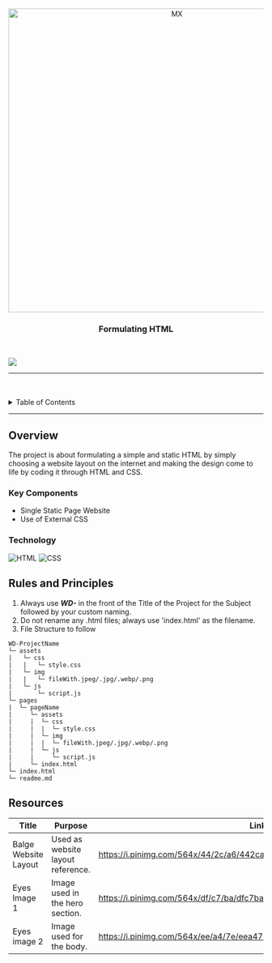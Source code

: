 <a name="readme-top">

<br/>

<br />
<div align="center">
  <a href="https://github.com/izgwein/">
  <!-- TODO: If you want to add logo or banner you can add it here -->
    <img src="https://i.pinimg.com/564x/04/f5/97/04f597cd7269bf866aa710dfc902658c.jpg" alt="MX" width="650" height="600">
  </a>
<!-- TODO: Change Title to the name of the title of your Project -->
  <h3 align="center">Formulating HTML</h3>
</div>
<!-- TODO: Make a short description -->


<br />

<!-- TODO: Change the zyx-0314 into your github username  -->
<!-- TODO: Change the WD-Template-Project into the same name of your folder -->
![](https://visit-counter.vercel.app/counter.png?page=izgwein/WD-HTML-GEV)

---

<br />
<br />

<!-- TODO: If you want to add more layers for your readme -->
<details>
  <summary>Table of Contents</summary>
  <ol>
    <li>
      <a href="#overview">Overview</a>
      <ol>
        <li>
          <a href="#key-components">Key Components</a>
        </li>
        <li>
          <a href="#technology">Technology</a>
        </li>
      </ol>
    </li>
    <li>
      <a href="#rules-and-principles">Rules and Principles</a>
    </li>
    <li>
      <a href="#resources">Resources</a>
    </li>
  </ol>
</details>

---

## Overview

<!-- TODO: To be changed -->
<!-- The following are just sample -->
The project is about formulating a simple and static HTML
by simply choosing a website layout on the internet and making
the design come to life by coding it through HTML and CSS.

### Key Components
<!-- TODO: List of Key Components -->
<!-- The following are just sample -->
- Single Static Page Website
- Use of External CSS

### Technology
<!-- TODO: List of Technology Used -->
![HTML](https://img.shields.io/badge/HTML-E34F26?style=for-the-badge&logo=html5&logoColor=white)
![CSS](https://img.shields.io/badge/CSS-1572B6?style=for-the-badge&logo=css3&logoColor=white)

## Rules and Principles
1. Always use ***WD-*** in the front of the Title of the Project for the Subject followed by your custom naming.
2. Do not rename any .html files; always use 'index.html' as the filename.
3. File Structure to follow

```
WD-ProjectName
└─ assets
|   └─ css
|   |   └─ style.css
|   └─ img
|   |   └─ fileWith.jpeg/.jpg/.webp/.png
|   └─ js
|       └─ script.js
└─ pages
|  └─ pageName
|     └─ assets
|     |  └─ css
|     |  |  └─ style.css
|     |  └─ img
|     |  |  └─ fileWith.jpeg/.jpg/.webp/.png
|     |  └─ js
|     |     └─ script.js
|     └─ index.html
└─ index.html
└─ readme.md
```

## Resources

<!-- TODO: Add References -->
| Title | Purpose | Link |
|-|-|-|
| Balge Website Layout | Used as website layout reference. | https://i.pinimg.com/564x/44/2c/a6/442ca6775c3835d3096cd678e2c85605.jpg |
| Eyes Image 1 | Image used in the hero section. | https://i.pinimg.com/564x/df/c7/ba/dfc7ba640988b349766397e5e94e22fc.jpg |
| Eyes image 2 | Image used for the body. | https://i.pinimg.com/564x/ee/a4/7e/eea47e1da2303dea8721a24faa0f8897.jpg |
